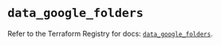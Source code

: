 # `data_google_folders`

Refer to the Terraform Registry for docs: [`data_google_folders`](https://registry.terraform.io/providers/hashicorp/google/6.30.0/docs/data-sources/folders).

